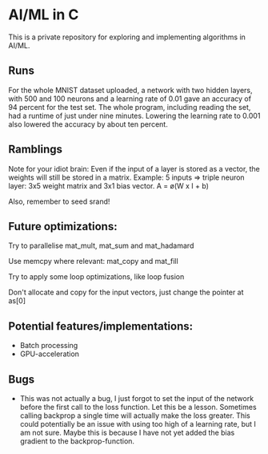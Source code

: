 # AI/ML in C
This is a private repository for exploring and implementing algorithms in AI/ML.

## Runs
For the whole MNIST dataset uploaded, a network with two hidden layers, with
500 and 100 neurons and a learning rate of 0.01 gave an accuracy of 94 percent
for the test set. The whole program, including reading the set, had a runtime
of just under nine minutes. Lowering the learning rate to 0.001 also lowered the
accuracy by about ten percent.

## Ramblings
Note for your idiot brain: Even if the input of a layer is stored as a vector, the weights will still be stored in a matrix.
Example: 5 inputs => triple neuron layer: 3x5 weight matrix and 3x1 bias vector.
A = ø(W x I + b)

Also, remember to seed srand!

## Future optimizations:
Try to parallelise mat_mult, mat_sum and mat_hadamard

Use memcpy where relevant: mat_copy and mat_fill

Try to apply some loop optimizations, like loop fusion

Don't allocate and copy for the input vectors, just change the pointer at as[0]

## Potential features/implementations:
* Batch processing
* GPU-acceleration

## Bugs
* This was not actually a bug, I just forgot to set the input of the network
before the first call to the loss function. Let this be a lesson.
Sometimes calling backprop a single time will actually make the loss greater. This could potentially be an issue with using too high of a learning rate, but I am not sure.
Maybe this is because I have not yet added the bias gradient to the backprop-function.
